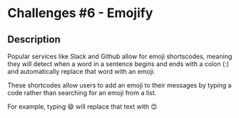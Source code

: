 # Challenges #6 - Emojify  
## Description

Popular services like Slack and Github allow for emoji shortscodes, meaning 
they will detect when a word in a sentence begins and ends with a colon (:)
and automatically replace that word with an emoji. 

These shortcodes allow users to add an emoji to their messages by typing a 
code rather than searching for an emoji from a list. 

For example, typing :smile: will replace that text with 😊 
